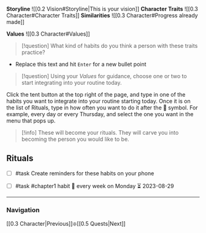 **Storyline**
![[0.2 Vision#Storyline|This is your vision]]
**Character Traits**
![[0.3 Character#Character Traits]]
**Similarities**
![[0.3 Character#Progress already made]]


**Values**
![[0.3 Character#Values]]





> [!question]
> What kind of habits do you think a person with these traits practice?
- Replace this text and hit `Enter` for a new bullet point





> [!question]
> Using your *Values* for guidance, choose one or two to start integrating into your routine today.

Click the tent button at the top right of the page, and type in one of the habits you want to integrate into your routine starting today. Once it is on the list of Rituals, type in how often you want to do it after the 🔁 symbol. For example, every day or every Thursday, and select the one you want in the menu that pops up.

>[!info]
>These will become your rituals. They will carve you into becoming the person you would like to be.
## Rituals
- [ ] #task Create reminders for these habits on your phone
- [ ] #task #chapter1 habit 🔁 every week on Monday ⏳ 2023-08-29 



--------
### Navigation
[[0.3 Character|Previous]]❇️[[0.5 Quests|Next]]
